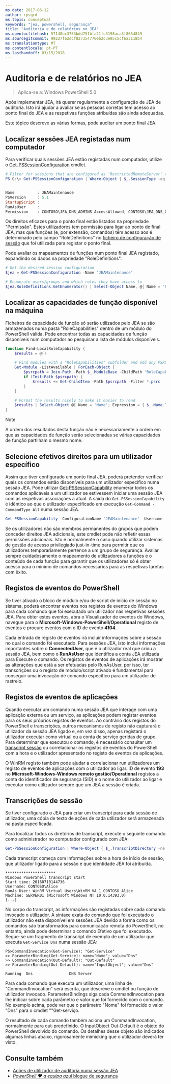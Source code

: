 ```yaml
---
ms.date: 2017-06-12
author: rpsqrd
ms.topic: conceptual
keywords: "jea, powershell, segurança"
title: "Auditoria e de relatórios no JEA"
ms.openlocfilehash: 57148bc3753bdd751bfa21fc3198aca3f8654849
ms.sourcegitcommit: 99227f62dcf827354770eb2c3e95c5cf6a3118b4
ms.translationtype: MT
ms.contentlocale: pt-PT
ms.lasthandoff: 03/15/2018
---
```

# <a name="auditing-and-reporting-on-jea"></a>Auditoria e de relatórios no JEA

> Aplica-se a: Windows PowerShell 5.0

Após implementar JEA, irá querer regularmente a configuração de JEA de auditoria.
Isto irá ajudar a avaliar se as pessoas corretas tem acesso ao ponto final do JEA e as respetivas funções atribuídas são ainda adequadas.

Este tópico descreve as várias formas, pode auditar um ponto final JEA.

## <a name="find-registered-jea-sessions-on-a-machine"></a>Localizar sessões JEA registadas num computador

Para verificar quais sessões JEA estão registadas num computador, utilize o [Get-PSSessionConfiguration](https://msdn.microsoft.com/powershell/reference/5.1/microsoft.powershell.core/get-pssessionconfiguration) cmdlet.

```powershell
# Filter for sessions that are configured as 'RestrictedRemoteServer' to find JEA-like session configurations
PS C:\> Get-PSSessionConfiguration | Where-Object { $_.SessionType -eq 'RestrictedRemoteServer' }


Name          : JEAMaintenance
PSVersion     : 5.1
StartupScript :
RunAsUser     :
Permission    : CONTOSO\JEA_DNS_ADMINS AccessAllowed, CONTOSO\JEA_DNS_OPERATORS AccessAllowed, CONTOSO\JEA_DNS_AUDITORS AccessAllowed
```

Os direitos eficazes para o ponto final estão listados na propriedade "Permissão".
Estes utilizadores tem permissão para ligar ao ponto de final JEA, mas que funções (e, por extensão, comandos) têm acesso aos é determinado pelo campo "RoleDefinitions" no [ficheiro de configuração de sessão](session-configurations.md) que foi utilizada para registar o ponto final.

Pode avaliar os mapeamentos de funções num ponto final JEA registado, expandindo os dados na propriedade "RoleDefinitions".

```powershell
# Get the desired session configuration
$jea = Get-PSSessionConfiguration -Name 'JEAMaintenance'

# Enumerate users/groups and which roles they have access to
$jea.RoleDefinitions.GetEnumerator() | Select-Object Name, @{ Name = 'Role Capabilities'; Expression = { $_.Value.RoleCapabilities } }
```

## <a name="find-available-role-capabilities-on-the-machine"></a>Localizar as capacidades de função disponível na máquina

Ficheiros de capacidade de função só serão utilizados pelo JEA se são armazenados numa pasta "RoleCapabilities" dentro de um módulo do PowerShell válida.
Pode encontrar todas as capacidades de função disponíveis num computador ao pesquisar a lista de módulos disponíveis.

```powershell
function Find-LocalRoleCapability {
    $results = @()

    # Find modules with a "RoleCapabilities" subfolder and add any PSRC files to the result set
    Get-Module -ListAvailable | ForEach-Object {
        $psrcpath = Join-Path -Path $_.ModuleBase -ChildPath 'RoleCapabilities'
        if (Test-Path $psrcpath) {
            $results += Get-ChildItem -Path $psrcpath -Filter *.psrc
        }
    }

    # Format the results nicely to make it easier to read
    $results | Select-Object @{ Name = 'Name'; Expression = { $_.Name.TrimEnd('.psrc') }}, @{ Name = 'Path'; Expression = { $_.FullName }} | Sort-Object Name
}
```

> [!NOTE]
> A ordem dos resultados desta função não é necessariamente a ordem em que as capacidades de função serão selecionadas se várias capacidades de função partilham o mesmo nome.

## <a name="check-effective-rights-for-a-specific-user"></a>Selecione efetivos direitos para um utilizador específico

Assim que tiver configurado um ponto final JEA, poderá pretender verificar quais os comandos estão disponíveis para um utilizador específico numa sessão JEA.
Pode utilizar [Get-PSSessionCapability](https://msdn.microsoft.com/powershell/reference/5.1/microsoft.powershell.core/Get-PSSessionCapability) enumerar todos os comandos aplicáveis a um utilizador se estivessem iniciar uma sessão JEA com as respetivas associações a atual.
A saída do `Get-PSSessionCapability` é idêntico ao que o utilizador especificado em execução `Get-Command -CommandType All` numa sessão JEA.

```powershell
Get-PSSessionCapability -ConfigurationName 'JEAMaintenance' -Username 'CONTOSO\Alice'
```

Se os utilizadores não são membros permanentes do grupos que podem conceder direitos JEA adicionais, este cmdlet pode não refletir essas permissões adicionais.
Isto é normalmente o caso quando utilizar sistemas de gestão de acesso privilegiado just-in-time para permitir que os utilizadores temporariamente pertence a um grupo de segurança.
Avaliar sempre cuidadosamente o mapeamento de utilizadores a funções e o conteúdo de cada função para garantir que os utilizadores só é obter acesso para o mínimo de comandos necessários para as respetivas tarefas com êxito.

## <a name="powershell-event-logs"></a>Registos de eventos do PowerShell

Se tiver ativado o bloco de módulo e/ou de script de início de sessão no sistema, poderá encontrar eventos nos registos de eventos do Windows para cada comando que foi executado um utilizador nas respetivas sessões JEA.
Para obter estes eventos, abra o Visualizador de eventos do Windows, navegue para o **Microsoft-Windows-PowerShell/Operational** registo de eventos e procure eventos com o ID de evento **4104**.

Cada entrada de registo de eventos irá incluir informações sobre a sessão no qual o comando foi executado.
Para sessões JEA, isto inclui informações importantes sobre o **ConnectedUser**, que é o utilizador real que criou a sessão JEA, bem como o **RunAsUser** que identifica a conta JEA utilizada para Execute o comando.
Os registos de eventos de aplicações irá mostrar as alterações que está a ser efetuadas pelo RunAsUser, por isso, ter transcrições ou o registo de módulo/script ativado é fundamental para conseguir uma invocação de comando específico para um utilizador de rastreio.

## <a name="application-event-logs"></a>Registos de eventos de aplicações

Quando executar um comando numa sessão JEA que interage com uma aplicação externa ou um serviço, as aplicações podem registar eventos para os seus próprios registos de eventos.
Ao contrário dos registos do PowerShell e transcrições, outros mecanismos de registo não capturará o utilizador da sessão JEA ligado e, em vez disso, apenas registará o utilizador executar como virtual ou a conta de serviço geridas de grupo.
Para determinar que executou o comando, é necessário consultar um [transcript sessão](#session-transcripts) ou correlacionar os registos de eventos do PowerShell com a hora e o utilizador apresentado no registo de eventos de aplicações.

O WinRM registo também pode ajudar a correlacionar run utilizadores um registo de eventos de aplicações com o utilizador ao ligar.
ID de evento **193** no **Microsoft-Windows-Windows remoto gestão/Operational** registos a conta do identificador de segurança (SID) e o nome do utilizador ao ligar e executar como utilizador sempre que um JEA a sessão é criada.

## <a name="session-transcripts"></a>Transcrições de sessão

Se tiver configurado o JEA para criar um transcript para cada sessão de utilizador, uma cópia de texto de ações de cada utilizador será armazenada na pasta especificada.

Para localizar todos os diretórios de transcript, execute o seguinte comando como administrador no computador configurado com JEA:

```powershell
Get-PSSessionConfiguration | Where-Object { $_.TranscriptDirectory -ne $null } | Format-Table Name, TranscriptDirectory
```

Cada transcript começa com informações sobre a hora de início de sessão, que utilizador ligado para a sessão e que identidade JEA foi atribuída.

```
**********************
Windows PowerShell transcript start
Start time: 20160710144736
Username: CONTOSO\Alice
RunAs User: WinRM Virtual Users\WinRM VA_1_CONTOSO_Alice
Machine: SERVER01 (Microsoft Windows NT 10.0.14393.0)
[...]
```

No corpo do transcript, as informações são registadas sobre cada comando invocado o utilizador.
A sintaxe exata do comando que foi executado o utilizador não está disponível em sessões JEA devido a forma como os comandos são transformados para comunicação remota do PowerShell, no entanto, ainda pode determinar o comando Efetivo que foi executado.
Segue-se um fragmento de transcript de exemplo de um utilizador que executa `Get-Service Dns` numa sessão JEA:

```
PS>CommandInvocation(Get-Service): "Get-Service"
>> ParameterBinding(Get-Service): name="Name"; value="Dns"
>> CommandInvocation(Out-Default): "Out-Default"
>> ParameterBinding(Out-Default): name="InputObject"; value="Dns"

Running  Dns                DNS Server
```

Para cada comando que executa um utilizador, uma linha de "CommandInvocation" será escrita, que descreve o cmdlet ou função de utilizador invocado.
ParameterBindings siga cada CommandInvocation para lhe indicar sobre cada parâmetro e valor que foi fornecido com o comando.
No exemplo acima, pode ver que o parâmetro "Nome" foi fornecido o valor "Dns" para o cmdlet ""Get-serviço.

O resultado de cada comando também aciona um CommandInvocation, normalmente para out-predefinido. O InputObject Out-Default é o objeto do PowerShell devolvido do comando.
Os detalhes desse objeto são indicados algumas linhas abaixo, rigorosamente mimicking que o utilizador deverá ter visto.

## <a name="see-also"></a>Consulte também

- [Ações de utilizador de auditoria numa sessão JEA](audit-and-report.md)
- [*PowerShell ♥ a equipa azul* blogue de segurança](https://blogs.msdn.microsoft.com/powershell/2015/06/09/powershell-the-blue-team/)

